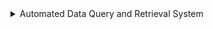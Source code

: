 <details>
<summary>Automated Data Query and Retrieval System</summary>

This system allows users to query and retrieve data from a MongoDB database using natural language inputs, leveraging offline (free & open-source) Large Language Models (LLMs). The system supports loading data from CSV files into MongoDB, generating dynamic MongoDB queries based on user input, and presenting the retrieved data in a human-readable format or saving it to a new CSV file.

#Features
CSV Data Ingestion: Load data from a CSV file into a MongoDB collection.
Dynamic Query Generation: Utilize an LLM to generate syntactically and logically sound MongoDB queries from natural language user inputs.
Data Retrieval & Presentation: Execute generated MongoDB queries and display the results or save them to a new CSV file.
User-Friendly Interface: Allows users to easily input column names, ask questions, and choose output preferences.
Robust Error Handling: Manages invalid user inputs, incorrect LLM-generated queries, and MongoDB connectivity issues.
Deliverables
The project deliverables include:

#Python Scripts:
An end-to-end Python script combining all functionalities: CSV data loading, dynamic query generation and execution, and data presentation/saving.
Separate modules/functions within the script for loading CSV data into MongoDB, generating/executing MongoDB queries using an LLM, and displaying/saving retrieved data.
Documentation:
This README.md file with detailed setup and usage instructions.
In-code comments and explanations for key functions.
Test Case Output:
Demonstration of the system's functionality, including edge cases and error scenarios.
Output for the three specified test cases in CSV format.
Output Data:
A sample CSV file for testing the system.
A Queries_generated.txt file containing the MongoDB queries generated by the LLM for each test case.
Setup and Installation
Follow these steps to set up and run the system:

#Prerequisites:

Python 3.x installed.
MongoDB installed and running.
pip (Python package installer).
Clone the Repository (or download the script):

Bash

git clone <repository_url>
cd <repository_directory>
(Replace <repository_url> and <repository_directory> with your actual repository information)

Install Dependencies:
Install the required Python libraries using pip:

Bash

pip install pandas pymongo langchain llama_index  # Add any other necessary libraries like a specific LLM library
pandas: For CSV data handling.
pymongo: For interacting with MongoDB.
langchain: For orchestrating LLM interactions.
llama_index: For data indexing and retrieval with LLMs.
Note: You will also need to install the specific open-source LLM library you choose to use (e.g., transformers for a local Hugging Face model, ollama for Ollama models, etc.).
MongoDB Configuration:

Ensure your MongoDB instance is running.
The script will connect to your MongoDB instance. You might need to configure the MongoDB connection URI in the script if it's not running on the default localhost:27017.
Offline LLM Setup:

Choose and set up your preferred free and open-source LLM. This might involve:
Downloading the model weights.
Using a library like transformers to load and run the model locally.
Setting up a local LLM server (e.g., Ollama, LocalGPT).
Ensure the LLM is accessible by your Python script. The script will need to be configured to interact with your chosen LLM.
Usage
Prepare your CSV Data:
Place your input CSV file (e.g., products.csv) in the same directory as the Python script. A sample CSV file should be included in the deliverables for testing purposes.

Run the Main Script:
Execute the primary Python script from your terminal:

Bash

python your_main_script_name.py
(Replace your_main_script_name.py with the actual name of your combined Python script).

Follow On-Screen Prompts:
The system will guide you through the process:

Load CSV to MongoDB: The script will first prompt you to confirm loading the CSV data into MongoDB. It will automatically create a new collection for the data.
Enter CSV Column Header: You will be asked to input a CSV column header relevant to your query (e.g., "Price", "Category").
Ask a Question: You can then ask a natural language question related to the data, incorporating the column header if desired (e.g., "What are the products with a price greater than $50?", "List all products in the Electronics category.").
Choose Output Option: You will be given the option to:
Display the retrieved data in the console.
Save the retrieved data to a new CSV file (e.g., test_case1.csv).
Example Walkthrough
Let's assume you have a products.csv file with columns like Product ID, Name, Price, Category, Rating, Reviews, Brand, In Stock, Launch Date, Discount.

Run the script: python your_main_script_name.py
The script will load products.csv into a MongoDB collection (e.g., products_collection).
When prompted for a column header, you might enter: Rating
When asked for a question, you could type: Find all products with a rating below 4.5 that have more than 200 reviews and are offered by the brand 'Nike' or 'Sony'. 
The LLM will generate a MongoDB query (e.g., db.products_collection.find({"Rating": {"$lt": 4.5}, "Reviews": {"$gt": 200}, "Brand": {"$in": ["Nike", "Sony"]}})). This query will be saved to Queries_generated.txt.
The system will execute this query, retrieve the data, and prompt you to display it or save it as test_case1.csv.
Test Cases
The system has been tested against the following scenarios:

Find all products with a rating below 4.5 that have more than 200 reviews and are offered by the brand 'Nike' or 'Sony'. 
Expected Output: A CSV file (e.g., test_case1.csv) containing products matching these criteria.
Generated Query: Will be saved in Queries_generated.txt.
Which products in the Electronics category have a rating of 4.5 or higher and are in stock? 
Expected Output: A CSV file (e.g., test_case2.csv) containing products from the Electronics category meeting the rating and stock requirements.
Generated Query: Will be saved in Queries_generated.txt.
List products launched after January 1, 2022, in the Home & Kitchen or Sports categories with a discount of 10% or more, sorted by price in descending order. 
Expected Output: A CSV file (e.g., test_case3.csv) listing relevant products, sorted by price in descending order.
Generated Query: Will be saved in Queries_generated.txt.
Error Handling
The system includes error handling for:

Invalid or non-existent column names provided by the user.
Incorrect or incomplete queries generated by the LLM.
Issues with MongoDB connectivity or data retrieval.
Additional Considerations
Security: Ensure secure interaction with the LLM and MongoDB, especially in a production environment.
Efficiency: The system is optimized for performance, particularly when handling large CSV files or complex queries.
Scalability: The architecture considers scalability for handling multiple CSV files, larger datasets, or more complex user queries.
Documentation: Comprehensive documentation is provided, including setup and installation instructions.
